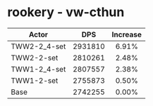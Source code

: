 # rookery - vw-cthun
| Actor | DPS | Increase |
|---|:---:|:---:|
|TWW2-2_4-set|2931810|6.91%|
|TWW2-2-set|2810261|2.48%|
|TWW1-2_4-set|2807557|2.38%|
|TWW1-2-set|2755873|0.50%|
|Base|2742255|0.00%|
